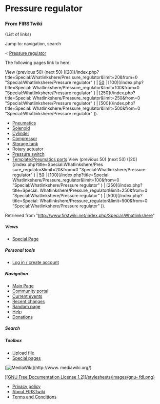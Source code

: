 # Pressure regulator

### From FIRSTwiki

(List of links)

Jump to: navigation, search

&lt; [Pressure regulator](/index.php?title=Pressure_regulator&redirect=no
"Pressure regulator" )  

The following pages link to here:

View (previous 50) (next 50) ([20](/index.php?title=Special:Whatlinkshere/Pres
sure_regulator&limit=20&from=0 "Special:Whatlinkshere/Pressure regulator" ) |
[50](/index.php?title=Special:Whatlinkshere/Pressure_regulator&limit=50&from=0
"Special:Whatlinkshere/Pressure regulator" ) | [100](/index.php?title=Special:
Whatlinkshere/Pressure_regulator&limit=100&from=0
"Special:Whatlinkshere/Pressure regulator" ) | [250](/index.php?title=Special:
Whatlinkshere/Pressure_regulator&limit=250&from=0
"Special:Whatlinkshere/Pressure regulator" ) | [500](/index.php?title=Special:
Whatlinkshere/Pressure_regulator&limit=500&from=0
"Special:Whatlinkshere/Pressure regulator" )).

  * [Pneumatics](/index.php/Pneumatics "Pneumatics" )
  * [Solenoid](/index.php/Solenoid "Solenoid" )
  * [Cylinder](/index.php/Cylinder "Cylinder" )
  * [Compressor](/index.php/Compressor "Compressor" )
  * [Storage tank](/index.php/Storage_tank "Storage tank" )
  * [Rotary actuator](/index.php/Rotary_actuator "Rotary actuator" )
  * [Pressure switch](/index.php/Pressure_switch "Pressure switch" )
  * [Template:Pneumatics parts](/index.php/Template:Pneumatics_parts "Template:Pneumatics parts" )
View (previous 50) (next 50) ([20](/index.php?title=Special:Whatlinkshere/Pres
sure_regulator&limit=20&from=0 "Special:Whatlinkshere/Pressure regulator" ) |
[50](/index.php?title=Special:Whatlinkshere/Pressure_regulator&limit=50&from=0
"Special:Whatlinkshere/Pressure regulator" ) | [100](/index.php?title=Special:
Whatlinkshere/Pressure_regulator&limit=100&from=0
"Special:Whatlinkshere/Pressure regulator" ) | [250](/index.php?title=Special:
Whatlinkshere/Pressure_regulator&limit=250&from=0
"Special:Whatlinkshere/Pressure regulator" ) | [500](/index.php?title=Special:
Whatlinkshere/Pressure_regulator&limit=500&from=0
"Special:Whatlinkshere/Pressure regulator" )).

Retrieved from "<http://www.firstwiki.net/index.php/Special:Whatlinkshere>"

##### Views

  * [Special Page](/index.php/Special:Whatlinkshere/Pressure_regulator)

##### Personal tools

  * [Log in / create account](/index.php?title=Special:Userlogin&returnto=Special:Whatlinkshere)

[](/index.php/Main_Page "Main Page" )

##### Navigation

  * [Main Page](/index.php/Main_Page)
  * [Community portal](/index.php/FIRSTwiki:Community_portal)
  * [Current events](/index.php/Current_events)
  * [Recent changes](/index.php/Special:Recentchanges)
  * [Random page](/index.php/Special:Random)
  * [Help](/index.php/Help:Contents)
  * [Donations](/index.php/FIRSTwiki:Site_support)

##### Search



##### Toolbox

  * [Upload file](/index.php/Special:Upload)
  * [Special pages](/index.php/Special:Specialpages)

[![MediaWiki](/skins/common/images/poweredby_mediawiki_88x31.png)](http://www.
mediawiki.org/)

[![GNU Free Documentation License 1.2](/stylesheets/images/gnu-
fdl.png)](http://www.gnu.org/copyleft/fdl.html)

  * [Privacy policy](/index.php/FIRSTwiki:Privacy_policy "FIRSTwiki:Privacy policy" )
  * [About FIRSTwiki](/index.php/FIRSTwiki:About "FIRSTwiki:About" )
  * [Terms and Conditions](/index.php/FIRSTwiki:Terms_and_conditions "FIRSTwiki:Terms and conditions" )

